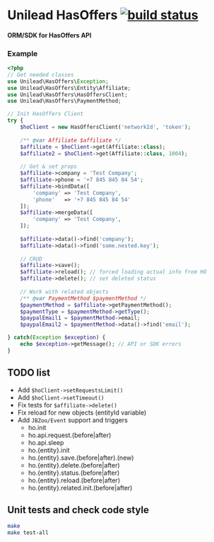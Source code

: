 # Unilead HasOffers     [![build status](http://code.unilead.net/unilead/hasoffers/badges/master/build.svg)](http://code.unilead.net/unilead/hasoffers/commits/master)

#### ORM/SDK for HasOffers API

### Example

```php
<?php
// Get needed classes
use Unilead\HasOffers\Exception;
use Unilead\HasOffers\Entity\Affiliate;
use Unilead\HasOffers\HasOffersClient;
use Unilead\HasOffers\PaymentMethod;

// Init HasOffers Client
try {
    $hoClient = new HasOffersClient('networkId', 'token');
    
    /** @var Affiliate $affiliate */
    $affiliate = $hoClient->get(Affiliate::class);
    $affiliate2 = $hoClient->get(Affiliate::class, 1004);
    
    // Get & set props
    $affiliate->company = 'Test Company';
    $affiliate->phone = '+7 845 845 84 54';
    $affiliate->bindData([
        'company' => 'Test Company',
        'phone'   => '+7 845 845 84 54'
    ]);
    $affiliate->mergeData([
        'company' => 'Test Company',
    ]);
    
    $affiliate->data()->find('company');
    $affiliate->data()->find('some.nested.key');
    
    // CRUD
    $affiliate->save();
    $affiliate->reload(); // forced loading actual info from HO
    $affiliate->delete(); // set deleted status
    
    // Work with related objects
    /** @var PaymentMethod $paymentMethod */
    $paymentMethod = $affiliate->getPaymentMethod();
    $paymentType = $paymentMethod->getType(); 
    $paypalEmail1 = $paymentMethod->email; 
    $paypalEmail2 = $paymentMethod->data()->find('email'); 

} catch(Exception $exception) {
    echo $exception->getMessage(); // API or SDK errors
}

```

## TODO list
 - Add `$hoClient->setRequestsLimit()`
 - Add `$hoClient->setTimeout()`
 - Fix tests for `$affiliate->delete()`
 - Fix reload for new objects (entityId variable)
 - Add `JBZoo/Event` support and triggers
    - ho.init
    - ho.api.request.(before|after)
    - ho.api.sleep    
    - ho.{entity}.init
    - ho.{entity}.save.(before|after).(new)
    - ho.{entity}.delete.(before|after)
    - ho.{entity}.status.(before|after)
    - ho.{entity}.reload.(before|after)
    - ho.{entity}.related.init.(before|after)

## Unit tests and check code style
```sh
make
make test-all
```

